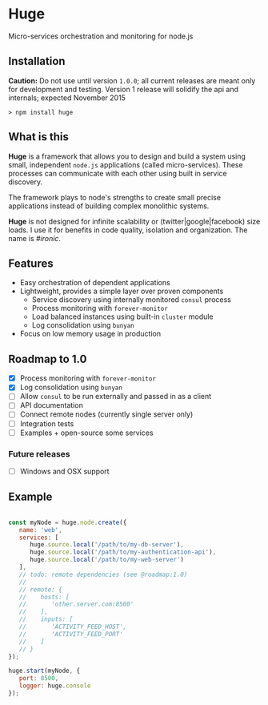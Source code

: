 # Huge
Micro-services orchestration and monitoring for node.js

## Installation

**Caution:** Do not use until version `1.0.0`; all current releases are meant only for development and testing. Version 1 release will solidify the api and internals; expected November 2015

    > npm install huge

## What is this

**Huge** is a framework that allows you to design and build a system using small, independent `node.js` applications (called micro-services). These processes can communicate with each other using built in service discovery.

The framework plays to node's strengths to create small precise applications instead of building complex monolithic systems.

**Huge** is not designed for infinite scalability or (twitter|google|facebook) size loads. I use it for benefits in code quality, isolation and organization. The name is _#ironic_.

## Features

* Easy orchestration of dependent applications
* Lightweight, provides a simple layer over proven components
    * Service discovery using internally monitored `consul` process
    * Process monitoring with `forever-monitor`
    * Load balanced instances using built-in `cluster` module
    * Log consolidation using `bunyan`
* Focus on low memory usage in production

## Roadmap to 1.0

* [x] Process monitoring with `forever-monitor`
* [x] Log consolidation using `bunyan`
* [ ] Allow `consul` to be run externally and passed in as a client
* [ ] API documentation
* [ ] Connect remote nodes (currently single server only)
* [ ] Integration tests
* [ ] Examples + open-source some services

### Future releases
* [ ] Windows and OSX support

## Example

```javascript

const myNode = huge.node.create({
   name: 'web',
   services: [
      huge.source.local('/path/to/my-db-server'),
      huge.source.local('/path/to/my-authentication-api'),
      huge.source.local('/path/to/my-web-server')
   ],
   // todo: remote dependencies (see @roadmap:1.0)
   //
   // remote: {
   //    hosts: [
   //       'other.server.com:8500'
   //    ],
   //    inputs: [
   //       'ACTIVITY_FEED_HOST',
   //       'ACTIVITY_FEED_PORT'
   //    ]
   // }
});

huge.start(myNode, {
   port: 8500,
   logger: huge.console
});

```
